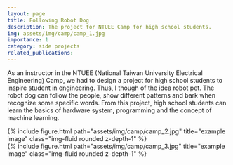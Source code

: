 ```yaml
---
layout: page
title: Following Robot Dog
description: The project for NTUEE Camp for high school students. 
img: assets/img/camp/camp_1.jpg
importance: 1
category: side projects
related_publications: 
---
```


As an instructor in the NTUEE (National Taiwan University Electrical Engineering) Camp, we had to design a project for high school students to inspire student in engineering. Thus, I though of the idea robot pet. The robot dog can follow the people, show different patterns and bark when recognize some specific words. From this project, high school students can learn the basics of hardware system, programming and the concept of machine learning. <br>
<div class="row justify-content-sm-center">
    <div class="col-sm mt-3 mt-md-0">
        {% include figure.html path="assets/img/camp/camp_2.jpg" title="example image" class="img-fluid rounded z-depth-1" %}
    </div>
    <div class="col-sm mt-3 mt-md-0">
        {% include figure.html path="assets/img/camp/camp_3.jpg" title="example image" class="img-fluid rounded z-depth-1" %}
    </div>
</div>
